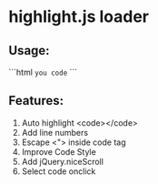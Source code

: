 # highlight.js loader

<h2>Usage:</h2>
```html
<head>
<!-- <script src="http://cdn.jsdelivr.net/g/jquery,jquery.nicescroll"></script> -->

<link rel="stylesheet" href="http://cdn.jsdelivr.net/highlight.js/latest/styles/monokai_sublime.min.css">
<script src="http://cdn.jsdelivr.net/g/highlight.js"></script>
<script src="highlightjs_loader.min.js"></script>

</head>

<body>
<code>you code</code>
</body>
```

<h2>Features:</h2>
<ol>
<li>Auto highlight &lt;code&gt;&lt;/code&gt;</li>
<li>Add line numbers</li>
<li>Escape &lt;&quot;&gt; inside code tag</li>
<li>Improve Code Style</li>
<li>Add jQuery.niceScroll</li>
<li>Select code onclick</li>
</ol>
